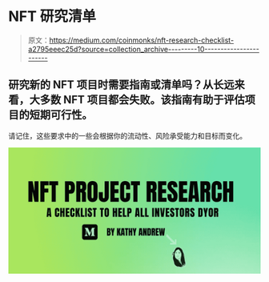 # NFT 研究清单

> 原文：<https://medium.com/coinmonks/nft-research-checklist-a2795eeec25d?source=collection_archive---------10----------------------->

## 研究新的 NFT 项目时需要指南或清单吗？从长远来看，大多数 NFT 项目都会失败。该指南有助于评估项目的短期可行性。

请记住，这些要求中的一些会根据你的流动性、风险承受能力和目标而变化。

![](img/645b9267ce211e135f84ae6b390ee3ad.png)